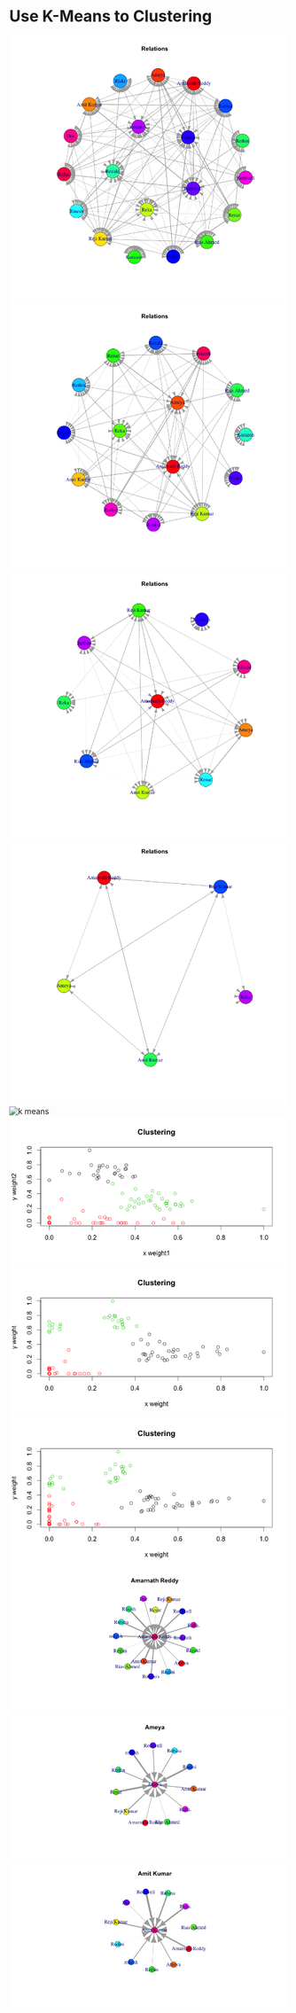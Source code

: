 # Use K-Means to Clustering

<img alt="k means" src="/img/relations20.png"/>

<img alt="k means" src="/img/relations15.png"/>

<img alt="k means" src="/img/relations10.png"/>

<img alt="k means" src="/img/relations5.png"/>

<img alt="k means" src="/img/matching.png"/>

<img alt="k means" src="/img/clustering2.png"/>

<img alt="k means" src="/img/clustering3.png"/>

<img alt="k means" src="/img/clustering5.png"/>

<img alt="k means" src="/img/clustering6.png"/>

<img alt="k means" src="/img/clustering7.png"/>

<img alt="k means" src="/img/clustering8.png"/>
